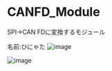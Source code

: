 # CANFD_Module
SPI->CAN FDに変換するモジュール

名前:ひにゃた
![image](https://user-images.githubusercontent.com/80198387/228822129-4c916419-7b01-44d1-8794-ed576933e322.png)

![image](https://user-images.githubusercontent.com/80198387/228822371-26f7967a-9ff1-4e4b-9b20-de6132d7e7e3.png)
